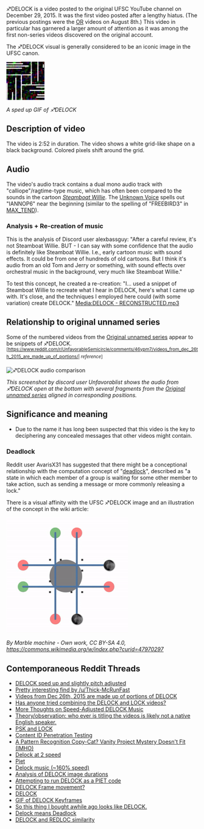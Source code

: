 ♐DELOCK is a video posted to the original UFSC YouTube channel on
December 29, 2015. It was the first video posted after a lengthy hiatus.
(The previous postings were the [OR](OR "wikilink") videos on August
8th.) This video in particular has garnered a larger amount of attention
as it was among the first non-series videos discovered on the original
account.

The ♐DELOCK visual is generally considered to be an iconic image in the
UFSC canon.

![DELOCK\_keyframes.gif](DELOCK_keyframes.gif "DELOCK_keyframes.gif")

*A sped up GIF of ♐DELOCK*

## Description of video

The video is 2:52 in duration. The video shows a white grid-like shape
on a black background. Colored pixels shift around the grid.

## Audio

The video's audio track contains a dual mono audio track with
"calliope"/ragtime-type music, which has often been compared to the
sounds in the cartoon [*Steamboat
Willie*](https://youtu.be/BBgghnQF6E4). The [Unknown
Voice](Unknown_Voice "wikilink") spells out "IANNOP6" near the beginning
(similar to the spelling of "FREEBIRD3" in
[MAX\_TEND](MAX_TEND "wikilink")).

### Analysis + Re-creation of music

This is the analysis of Discord user alexbassguy: "After a careful
review, it's not Steamboat Willie. BUT - I can say with some confidence
that the audio is definitely like Steamboat Willie. I.e., early cartoon
music with sound effects. It could be from one of hundreds of old
cartoons. But I think it's audio from an old Tom and Jerry or something,
with sound effects over orchestral music in the background, very much
like Steamboat Willie."

To test this concept, he created a re-creation: "I... used a snippet of
Steamboat Willie to recreate what I hear in DELOCK, here's what I came
up with. It's close, and the techniques I employed here could (with some
variation) create DELOCK." [Media:DELOCK -
RECONSTRUCTED.mp3](Media:DELOCK_-_RECONSTRUCTED.mp3 "wikilink")

## Relationship to original unnamed series

Some of the numbered videos from the [Original unnamed
series](Original_unnamed_series "wikilink") appear to be snippets of
♐DELOCK.<sup>\[<https://www.reddit.com/r/UnfavorableSemicircle/comments/46ypm7/videos_from_dec_26th_2015_are_made_up_of_portions/>|
*reference*\]</sup>

![♐DELOCK audio
comparison](Delock_audio_fragment_in_903_+_5967_+_6101.png
"♐DELOCK audio comparison")

*This screenshot by discord user Unfavorablist shows the audio from
♐DELOCK open at the bottom with several fragments from the [Original
unnamed series](Original_unnamed_series "wikilink") aligned in
corresponding positions.*

## Significance and meaning

  - Due to the name it has long been suspected that this video is the
    key to deciphering any concealed messages that other videos might
    contain.

### Deadlock

Reddit user AvarisX31 has suggested that there might be a conceptional
relationship with the computation concept of
"[deadlock](https://en.wikipedia.org/wiki/Deadlock)", described as "a
state in which each member of a group is waiting for some other member
to take action, such as sending a message or more commonly releasing a
lock."

There is a visual affinity with the UFSC ♐DELOCK image and an
illustration of the concept in the wiki article:

![](Deadlock_at_a_four-way-stop.gif)

*By Marble machine - Own work, CC BY-SA 4.0,
<https://commons.wikimedia.org/w/index.php?curid=47970297>*

## Contemporaneous Reddit Threads

  - [DELOCK sped up and slightly pitch
    adjusted](https://www.reddit.com/r/UnfavorableSemicircle/comments/46lbvl/delock_sped_up_and_slightly_pitch_adjusted/)
  - [Pretty interesting find by
    /u/Thick-McRunFast](https://www.reddit.com/r/UnfavorableSemicircle/comments/46s7d7/pretty_interesting_find_by_uthickmcrunfast/)
  - [Videos from Dec 26th, 2015 are made up of portions of
    DELOCK](https://www.reddit.com/r/UnfavorableSemicircle/comments/46ypm7/videos_from_dec_26th_2015_are_made_up_of_portions/)
  - [Has anyone tried combining the DELOCK and LOCK
    videos?](https://www.reddit.com/r/UnfavorableSemicircle/comments/47h4lj/has_anyone_tried_combining_the_delock_and_lock/)
  - [More Thoughts on Speed-Adjusted DELOCK
    Music](https://www.reddit.com/r/UnfavorableSemicircle/comments/47hbqk/more_thoughts_on_speedadjusted_delock_music/)
  - [Theory/observation: who ever is titling the videos is likely not a
    native English
    speaker.](https://www.reddit.com/r/UnfavorableSemicircle/comments/47k97y/theoryobservation_who_ever_is_titling_the_videos/)
  - [PSK and
    LOCK](https://www.reddit.com/r/UnfavorableSemicircle/comments/47y433/psk_and_lock/)
  - [Content ID Penetration
    Testing](https://www.reddit.com/r/UnfavorableSemicircle/comments/47z68w/content_id_penetration_testing/)
  - [A Pattern Recognition Copy-Cat? Vanity Project Mystery Doesn't Fit
    (IMHO)](https://www.reddit.com/r/UnfavorableSemicircle/comments/480q8o/a_pattern_recognition_copycat_vanity_project/)
  - [Delock at 2
    speed](https://www.reddit.com/r/UnfavorableSemicircle/comments/481bpi/delock_at_2_speed/)
  - [Piet](https://www.reddit.com/r/UnfavorableSemicircle/comments/486taw/piet/)
  - [Delock music (\~160%
    speed)](https://www.reddit.com/r/UnfavorableSemicircle/comments/48dwik/delock_music_160_speed/)
  - [Analysis of DELOCK image
    durations](https://www.reddit.com/r/UnfavorableSemicircle/comments/48gv41/analysis_of_delock_image_durations/)
  - [Attempting to run DELOCK as a PIET
    code](https://www.reddit.com/r/UnfavorableSemicircle/comments/48n3p0/ufsc_attempting_to_run_delock_as_a_piet_code/)
  - [DELOCK Frame
    movement?](https://www.reddit.com/r/UnfavorableSemicircle/comments/490f0m/delock_frame_movement/)
  - [DELOCK](https://www.reddit.com/r/UnfavorableSemicircle/comments/4fvflf/delock/)
  - [GIF of DELOCK
    Keyframes](https://www.reddit.com/r/UnfavorableSemicircle/comments/4ggc55/gif_of_delock_keyframes/)
  - [So this thing I bought awhile ago looks like
    DELOCK.](https://www.reddit.com/r/UnfavorableSemicircle/comments/5ldzj7/so_this_thing_i_bought_awhile_ago_looks_like/)
  - [Delock means
    Deadlock](https://www.reddit.com/r/UnfavorableSemicircle/comments/85ihof/delock_means_deadlock/)
  - [DELOCK and REDLOC
    similarity](https://www.reddit.com/r/UnfavorableSemicircle/comments/89c4ey/delock_and_redloc_similarity/)
